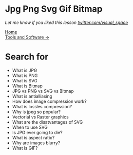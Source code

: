 # Jpg Png Svg Gif Bitmap
*Let me know if you liked this lesson [twitter.com/visual_space](https://twitter.com/visual_space)*

[Home](https://github.com/visual-space/visual-school)<br>
[Tools and Software ->](https://github.com/visual-space/visual-school/blob/master/02-tools-and-software)

# Search for
- What is JPG
- What is PNG
- What is SVG
- What is Bitmap
- JPG vs PNG vs SVG vs Bitmap
- What is antialliasing
- How does image compression work?
- What is lossles compression?
- Why is jpeg so popular?
- Vectorial vs Raster graphics
- What are the disatvantages of SVG
- When to use SVG
- Is JPG ever going to die?
- What is aspect ratio?
- Why are images blurry?
- What is GIF?
